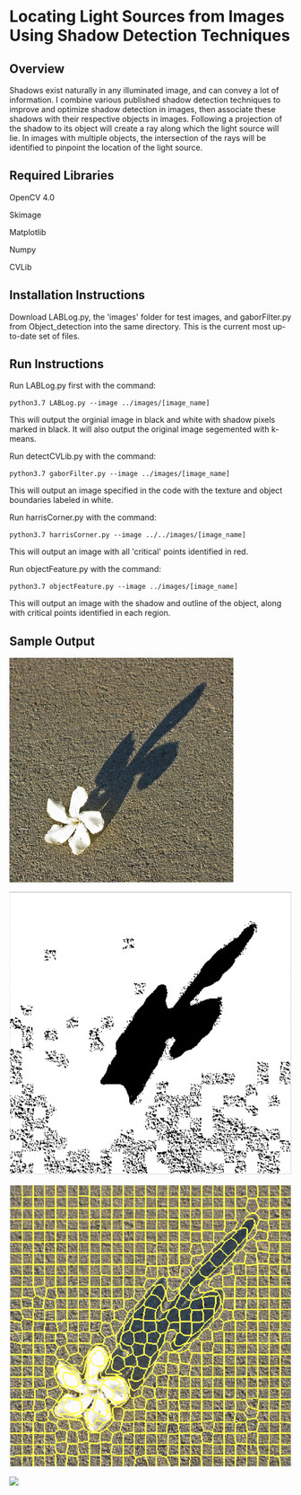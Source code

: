 # Locating Light Sources from Images Using Shadow Detection Techniques

## Overview
Shadows exist naturally in any illuminated image, and can convey a lot of information. I combine various published shadow detection techniques to improve and optimize shadow detection in images, then associate these shadows with their respective objects in images. Following a projection of the shadow to its object will create a ray along which the light source will lie. In images with multiple objects, the intersection of the rays will be identified to pinpoint the location of the light source.

## Required Libraries
OpenCV 4.0

Skimage

Matplotlib

Numpy

CVLib

## Installation Instructions
Download LABLog.py, the 'images' folder for test images, and gaborFilter.py from Object_detection into the same directory. This is the current most up-to-date set of files. 

## Run Instructions
Run LABLog.py first with the command: 

    python3.7 LABLog.py --image ../images/[image_name]

This will output the orginial image in black and white with shadow pixels marked in black. It will also output the original image segemented with k-means.

Run detectCVLib.py with the command:

    python3.7 gaborFilter.py --image ../images/[image_name]

This will output an image specified in the code with the texture and object boundaries labeled in white.

Run harrisCorner.py with the command:

    python3.7 harrisCorner.py --image ../../images/[image_name]
    
This will output an image with all 'critical' points identified in red.

Run objectFeature.py with the command:
    
    python3.7 objectFeature.py --image ../images/[image_name]
    
This will output an image with the shadow and outline of the object, along with critical points identified in each region.

## Sample Output

![](/images/004.jpg)

![](/images/Shadow004.jpg)

![](/images/Kmeans004.jpg)

![](/images/outputs/DST)

